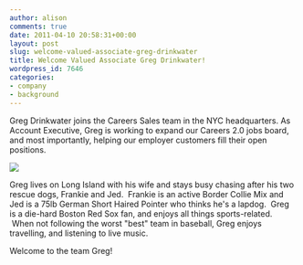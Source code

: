 ```yaml
---
author: alison
comments: true
date: 2011-04-10 20:58:31+00:00
layout: post
slug: welcome-valued-associate-greg-drinkwater
title: Welcome Valued Associate Greg Drinkwater!
wordpress_id: 7646
categories:
- company
- background
---
```


Greg Drinkwater joins the Careers Sales team in the NYC headquarters. As Account Executive, Greg is working to expand our Careers 2.0 jobs board, and most importantly, helping our employer customers fill their open positions.

[![](http://blog.stackoverflow.com/wp-content/uploads/greg-pic-e1302191181924.jpg)](http://blog.stackoverflow.com/wp-content/uploads/greg-pic.jpg)

Greg lives on Long Island with his wife and stays busy chasing after his two rescue dogs, Frankie and Jed.  Frankie is an active Border Collie Mix and Jed is a 75lb German Short Haired Pointer who thinks he's a lapdog.  Greg is a die-hard Boston Red Sox fan, and enjoys all things sports-related.  When not following the worst "best" team in baseball, Greg enjoys travelling, and listening to live music.

Welcome to the team Greg!
